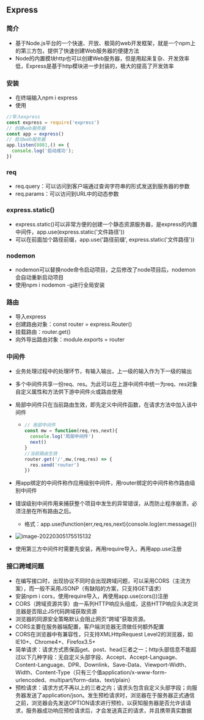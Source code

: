 ##  Express

### 简介

- 基于Node.js平台的一个快速、开放、极简的web开发框架，就是一个npm上的第三方包，提供了快速创建Web服务器的便捷方法
- Node的内置模块http也可以创建Web服务器，但是用起来复杂、开发效率低，Express是基于http模块进一步封装的，极大的提高了开发效率

### 安装

- 在终端输入npm i express
- 使用

```js
//导入express
const express = require('express')
// 创建web服务器
const app = express()
// 启动web服务器
app.listen(8081,() => {
  console.log('启动成功');
})
```

### req

- req.query：可以访问到客户端通过查询字符串的形式发送到服务器的参数
- req.params：可以访问到URL中的动态参数

### express.static()

- express.static()可以非常方便的创建一个静态资源服务器，是express的内置中间件，app.use(express.static('文件路径'))
- 可以在前面加个路径前缀，app.use('路径前缀', express.static('文件路径'))

### nodemon

- nodemon可以替换node命令启动项目，之后修改了node项目后，nodemon会自动重新启动项目
- 使用npm i nodemon -g进行全局安装

### 路由

- 导入express
- 创建路由对象：const router = express.Router()
- 挂载路由：router.get()
- 向外导出路由对象：module.exports = router

### 中间件

- 业务处理过程中的处理环节，有输入输出，上一级的输入作为下一级的输出

- 多个中间件共享一份req、res。为此可以在上游中间件中统一为req、res对象自定义属性和方法供下游中间件火或路由使用

- 局部中间件只在当前路由生效，即先定义中间件函数，在请求方法中加入该中间件

  - ```js
    // 局部中间件
    const mw = function(req,res,next){
      console.log('局部中间件')
      next()
    }
    //当前路由生效
    router.get('/',mw,(req,res) => {
      res.send('router')
    })
    ```

    

- 用app绑定的中间件称作应用级别中间件，用router绑定的中间件称作路由级别中间件
- 错误级别中间件用来捕获整个项目中发生的异常错误，从而防止程序崩溃，必须注册在所有路由之后。
  - 格式：app.use(function(err,req,res,next){console.log(err.message)})
- ![image-20220305175515132](C:\Users\hq\AppData\Roaming\Typora\typora-user-images\image-20220305175515132.png)

- 使用第三方中间件时需要先安装，再用require导入，再用app.use注册

### 接口跨域问题

- 在编写接口时，出现协议不同时会出现跨域问题，可以采用CORS（主流方案），而一般不采用JSONP（有缺陷的方案，只支持GET请求）
- 安装npm i cors，使用require导入，再使用app.use(cors())注册
- CORS（跨域资源共享）由一系列HTTP响应头组成，这些HTTP响应头决定浏览器是否阻止JS代码跨域获取资源
- 浏览器的同源安全策略默认会阻止网页“跨域”获取资源。
- CORS主要在服务器端配置，客户端浏览器无须做任何额外配置
- CORS在浏览器中有兼容性，只支持XMLHttpRequest Level2的浏览器，如IE10+、Chrome4+、Firefox3.5+
- 简单请求：请求方式质保函get、post、head三者之一；http头部信息不能超过以下几种字段：无自定义头部字段、Accept、Accept-Language、Content-Language、DPR、Downlink、Save-Data、Viewport-Width、Width、Content-Type（只有三个值application/x-www-form-urlencoded、multipart/form-data、text/plain）
- 预检请求：请求方式不再以上的三者之内；请求头包含自定义头部字段；向服务器发送了application/json。发生预检请求时，浏览器在于服务器正式通信之前，浏览器会先发送OPTION请求进行预检，以获知服务器是否允许该请求，服务器成功响应预检请求后，才会发送真正的请求，并且携带真实数据
